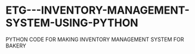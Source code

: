 # ETG---INVENTORY-MANAGEMENT-SYSTEM-USING-PYTHON
PYTHON CODE FOR MAKING INVENTORY MANAGEMENT SYSTEM FOR BAKERY
